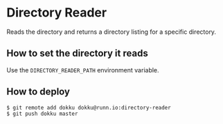 # Directory Reader
Reads the directory and returns a directory listing for a specific directory.


## How to set the directory it reads
Use the `DIRECTORY_READER_PATH` environment variable.


## How to deploy
```bash
$ git remote add dokku dokku@runn.io:directory-reader
$ git push dokku master
```
